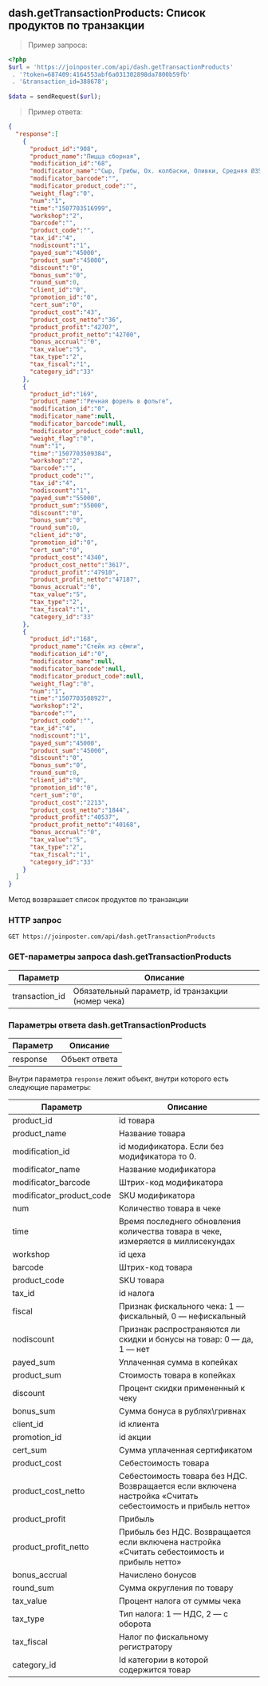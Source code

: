 ## dash.getTransactionProducts: Список продуктов по транзакции

> Пример запроса:

```php
<?php
$url = 'https://joinposter.com/api/dash.getTransactionProducts'
 . '?token=687409:4164553abf6a031302898da7800b59fb'
 . '&transaction_id=388678';
 
$data = sendRequest($url);
```

> Пример ответа:

```json
{
  "response":[
    {
      "product_id":"908",
      "product_name":"Пицца сборная",
      "modification_id":"68",
      "modificator_name":"Сыр, Грибы, Ох. колбаски, Оливки, Средняя Ø35см",
      "modificator_barcode":"",
      "modificator_product_code":"",
      "weight_flag":"0",
      "num":"1",
      "time":"1507703516999",
      "workshop":"2",
      "barcode":"",
      "product_code":"",
      "tax_id":"4",
      "nodiscount":"1",
      "payed_sum":"45000",
      "product_sum":"45000",
      "discount":"0",
      "bonus_sum":"0",
      "round_sum":0,
      "client_id":"0",
      "promotion_id":"0",
      "cert_sum":"0",
      "product_cost":"43",
      "product_cost_netto":"36",
      "product_profit":"42707",
      "product_profit_netto":"42700",
      "bonus_accrual":"0",
      "tax_value":"5",
      "tax_type":"2",
      "tax_fiscal":"1",
      "category_id":"33"
    },
    {
      "product_id":"169",
      "product_name":"Речная форель в фольге",
      "modification_id":"0",
      "modificator_name":null,
      "modificator_barcode":null,
      "modificator_product_code":null,
      "weight_flag":"0",
      "num":"1",
      "time":"1507703509384",
      "workshop":"2",
      "barcode":"",
      "product_code":"",
      "tax_id":"4",
      "nodiscount":"1",
      "payed_sum":"55000",
      "product_sum":"55000",
      "discount":"0",
      "bonus_sum":"0",
      "round_sum":0,
      "client_id":"0",
      "promotion_id":"0",
      "cert_sum":"0",
      "product_cost":"4340",
      "product_cost_netto":"3617",
      "product_profit":"47910",
      "product_profit_netto":"47187",
      "bonus_accrual":"0",
      "tax_value":"5",
      "tax_type":"2",
      "tax_fiscal":"1",
      "category_id":"33"
    },
    {
      "product_id":"168",
      "product_name":"Стейк из сёмги",
      "modification_id":"0",
      "modificator_name":null,
      "modificator_barcode":null,
      "modificator_product_code":null,
      "weight_flag":"0",
      "num":"1",
      "time":"1507703508927",
      "workshop":"2",
      "barcode":"",
      "product_code":"",
      "tax_id":"4",
      "nodiscount":"1",
      "payed_sum":"45000",
      "product_sum":"45000",
      "discount":"0",
      "bonus_sum":"0",
      "round_sum":0,
      "client_id":"0",
      "promotion_id":"0",
      "cert_sum":"0",
      "product_cost":"2213",
      "product_cost_netto":"1844",
      "product_profit":"40537",
      "product_profit_netto":"40168",
      "bonus_accrual":"0",
      "tax_value":"5",
      "tax_type":"2",
      "tax_fiscal":"1",
      "category_id":"33"
    }
  ]
}
```

Метод возврашает список продуктов по транзакции

### HTTP запрос

`GET https://joinposter.com/api/dash.getTransactionProducts`

### GET-параметры запроса dash.getTransactionProducts

Параметр | Описание
-------- | --------
transaction_id | Обязательный параметр, id транзакции (номер чека)

### Параметры ответа dash.getTransactionProducts

Параметр | Описание
-------- | --------
response | Объект ответа

Внутри параметра `response` лежит объект, внутри которого есть следующие параметры:

Параметр | Описание
-------- | --------
product_id | id товара
product_name | Название товара
modification_id | id модификатора. Если без модификатора то 0.
modificator_name | Название модификатора
modificator_barcode | Штрих-код  модификатора
modificator_product_code | SKU модификатора
num | Количество товара в чеке
time | Время последнего обновления количества товара в чеке, измеряется в миллисекундах 
workshop | id цеха
barcode | Штрих-код товара
product_code | SKU товара
tax_id | id налога
fiscal | Признак фискального чека: 1 — фискальный, 0 — нефискальный
nodiscount | Признак распространяются ли скидки и бонусы на товар: 0 — да, 1 — нет
payed_sum | Уплаченная сумма в копейках
product_sum | Стоимость товара в копейках
discount | Процент скидки примененный к чеку
bonus_sum | Сумма бонуса в рублях\гривнах
client_id | id клиента
promotion_id | id акции
cert_sum | Сумма уплаченная сертификатом
product_cost | Себестоимость товара
product_cost_netto | Себестоимость товара без НДС. Возвращается если включена настройка «Считать себестоимость и прибыль нетто»
product_profit | Прибыль 
product_profit_netto | Прибыль без НДС. Возвращается если включена настройка «Считать себестоимость и прибыль нетто»
bonus_accrual | Начислено бонусов
round_sum | Сумма округления по товару
tax_value | Процент налога от суммы чека
tax_type | Тип налога: 1 — НДС, 2 — с оборота 
tax_fiscal | Налог по фискальному регистратору
category_id | Id категории в которой содержится товар
